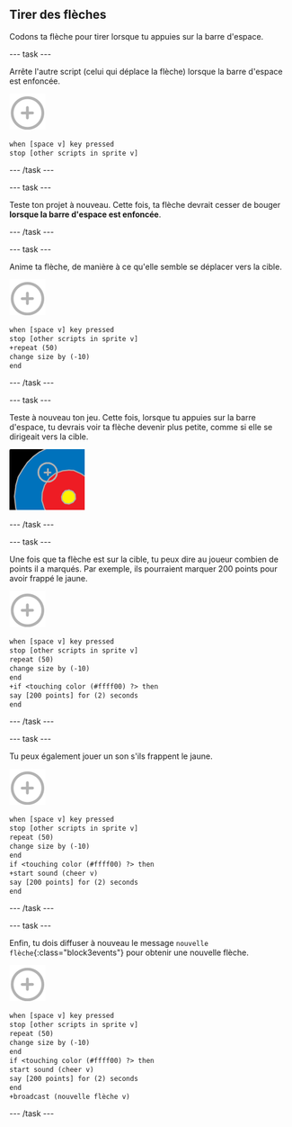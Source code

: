 ## Tirer des flèches

Codons ta flèche pour tirer lorsque tu appuies sur la barre d'espace.

--- task ---

Arrête l'autre script (celui qui déplace la flèche) lorsque la barre d'espace est enfoncée.

![sprite cible](images/target-sprite.png)

```blocks3
when [space v] key pressed
stop [other scripts in sprite v]
```

--- /task ---

--- task ---

Teste ton projet à nouveau. Cette fois, ta flèche devrait cesser de bouger **lorsque la barre d'espace est enfoncée**.

--- /task ---

--- task ---

Anime ta flèche, de manière à ce qu'elle semble se déplacer vers la cible.

![sprite cible](images/target-sprite.png)

```blocks3
when [space v] key pressed
stop [other scripts in sprite v]
+repeat (50)
change size by (-10)
end
```

--- /task ---

--- task ---

Teste à nouveau ton jeu. Cette fois, lorsque tu appuies sur la barre d'espace, tu devrais voir ta flèche devenir plus petite, comme si elle se dirigeait vers la cible.

![cible avec le réticule sur elle](images/archery-animate-test.png)

--- /task ---

--- task ---

Une fois que ta flèche est sur la cible, tu peux dire au joueur combien de points il a marqués. Par exemple, ils pourraient marquer 200 points pour avoir frappé le jaune.

![sprite cible](images/target-sprite.png)

```blocks3
when [space v] key pressed
stop [other scripts in sprite v]
repeat (50)
change size by (-10)
end
+if <touching color (#ffff00) ?> then
say [200 points] for (2) seconds
end
```

--- /task ---

--- task ---

Tu peux également jouer un son s'ils frappent le jaune.

![sprite cible](images/target-sprite.png)

```blocks3
when [space v] key pressed
stop [other scripts in sprite v]
repeat (50)
change size by (-10)
end
if <touching color (#ffff00) ?> then
+start sound (cheer v)
say [200 points] for (2) seconds
end
```

--- /task ---

--- task ---

Enfin, tu dois diffuser à nouveau le message `nouvelle flèche`{:class="block3events"} pour obtenir une nouvelle flèche.

![sprite cible](images/target-sprite.png)

```blocks3
when [space v] key pressed
stop [other scripts in sprite v]
repeat (50)
change size by (-10)
end
if <touching color (#ffff00) ?> then
start sound (cheer v)
say [200 points] for (2) seconds
end
+broadcast (nouvelle flèche v)
```

--- /task ---